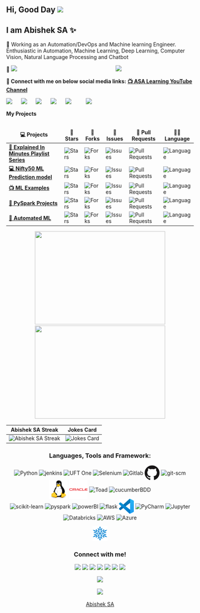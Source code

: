 ## Hi, Good Day <img src="https://raw.githubusercontent.com/MartinHeinz/MartinHeinz/master/wave.gif" width="30px">
## I am Abishek SA :sparkles:

🏁 Working as an Automation/DevOps and Machine learning Engineer. Enthusiastic in Automation, Machine Learning, Deep Learning, Computer Vision, Natural Language Processing and Chatbot

<img align="right" img src="https://media.giphy.com/media/IpeYSEZshTefe/giphy.gif" width="210px">

🔭    ![](https://visitor-badge.glitch.me/badge?page_id=AbishekSA.AbishekSA)

💬<b> Connect with me on below social media links:</b> <a href="https://www.youtube.com/channel/UCY94xPO3da1xtmKgWQriuPw?sub_confirmation=1"><b> 📺 ASA Learning YouTube Channel</b></a><br>

[<img src="https://img.shields.io/badge/linkedin-%230077B5.svg?&style=for-the-badge&logo=linkedin&logoColor=white" />](https://www.linkedin.com/in/abisheksa/) &nbsp;&nbsp;&nbsp;&nbsp;
[<img src="https://img.shields.io/badge/YouTube-FF0000?style=for-the-badge&logo=youtube&logoColor=white" />](https://www.youtube.com/channel/UCY94xPO3da1xtmKgWQriuPw?sub_confirmation=1) &nbsp;&nbsp;&nbsp;&nbsp;
[<img src="https://img.shields.io/badge/Facebook-1877F2?style=for-the-badge&logo=facebook&logoColor=white" />](https://www.facebook.com/asalearningonyoutube/) &nbsp;&nbsp;&nbsp;&nbsp;
[<img src="https://img.shields.io/badge/Instagram-E4405F?style=for-the-badge&logo=instagram&logoColor=white" />](https://www.instagram.com/asa.learning/) &nbsp;&nbsp;&nbsp;&nbsp;
[<img src="https://img.shields.io/badge/GitHub-100000?style=for-the-badge&logo=github&logoColor=white" />](https://github.com/AbishekSA/) &nbsp;&nbsp;&nbsp;&nbsp;&nbsp;&nbsp;&nbsp;&nbsp;
[<img src="https://img.shields.io/badge/Hashnode-2962FF?style=for-the-badge&logo=hashnode&logoColor=white" />](https://hashnode.com/@ASAlearning/) 

  <summary><b>My Projects</b></summary>

  <br />
  <table>
    <thead align="center">
      <tr border: none;>
        <td><b>💻 Projects</b></td>
        <td><b>🌟 Stars</b></td>
        <td><b>🍴 Forks</b></td>
        <td><b>🐛 Issues</b></td>
        <td><b>🔔 Pull Requests</b></td>
        <td><b>👨‍💻 Language</b></td>
      </tr>
    </thead>
    <tbody>
      <tr>
	      <td><a href="https://github.com/AbishekSA/Explained_In_Minutes"><b>🚀 Explained In Minutes Playlist Series</b></a></td>
        <td><img alt="Stars" src="https://img.shields.io/github/stars/AbishekSA/Explained_In_Minutes?style=flat-square&labelColor=343b41"/></td>
        <td><img alt="Forks" src="https://img.shields.io/github/forks/AbishekSA/Explained_In_Minutes?style=flat-square&labelColor=343b41"/></td>
        <td><img alt="Issues" src="https://img.shields.io/github/issues/AbishekSA/Explained_In_Minutes?style=flat-square"/></td>
        <td><img alt="Pull Requests" src="https://img.shields.io/github/issues-pr/AbishekSA/Explained_In_Minutes?style=flat-square"/></td>
        <td><img alt="Language" src="https://img.shields.io/github/languages/top/AbishekSA/Explained_In_Minutes?style=flat-square"/></td>
      </tr>
      <tr>
	      <td><a href="https://github.com/AbishekSA/Nifty50_Prediction_LinearRegression"><b>💻 Nifty50 ML Prediction model </b></a></td>
        <td><img alt="Stars" src="https://img.shields.io/github/stars/AbishekSA/Nifty50_Prediction_LinearRegression?style=flat-square&labelColor=343b41"/></td>
        <td><img alt="Forks" src="https://img.shields.io/github/forks/AbishekSA/Nifty50_Prediction_LinearRegression?style=flat-square&labelColor=343b41"/></td>
        <td><img alt="Issues" src="https://img.shields.io/github/issues/AbishekSA/Nifty50_Prediction_LinearRegression?style=flat-square"/></td>
        <td><img alt="Pull Requests" src="https://img.shields.io/github/issues-pr/AbishekSA/Nifty50_Prediction_LinearRegression?style=flat-square"/></td>
        <td><img alt="Language" src="https://img.shields.io/github/languages/top/AbishekSA/Nifty50_Prediction_LinearRegression?label=Python&style=flat-square"/></td>
      </tr>
      <tr>
	      <td><a href="https://github.com/AbishekSA/machine_learning_examples"><b>📺 ML Examples </b></a></td>
        <td><img alt="Stars" src="https://img.shields.io/github/stars/AbishekSA/machine_learning_examples?style=flat-square&labelColor=343b41"/></td>
        <td><img alt="Forks" src="https://img.shields.io/github/forks/AbishekSA/machine_learning_examples?style=flat-square&labelColor=343b41"/></td>
        <td><img alt="Issues" src="https://img.shields.io/github/issues/AbishekSA/machine_learning_examples?style=flat-square"/></td>
        <td><img alt="Pull Requests" src="https://img.shields.io/github/issues-pr/AbishekSA/machine_learning_examples?style=flat-square"/></td>
        <td><img alt="Language" src="https://img.shields.io/github/languages/top/AbishekSA/machine_learning_examples?style=flat-square"/></td> 
      </tr>
     <tr>
	<td><a href="https://github.com/AbishekSA/pyspark_projects"><b>📑 PySpark Projects </b></a></td>
        <td><img alt="Stars" src="https://img.shields.io/github/stars/AbishekSA/pyspark_projects?style=flat-square&labelColor=343b41"/></td>
        <td><img alt="Forks" src="https://img.shields.io/github/forks/AbishekSA/pyspark_projects?style=flat-square&labelColor=343b41"/></td>
        <td><img alt="Issues" src="https://img.shields.io/github/issues/AbishekSA/pyspark_projects?style=flat-square"/></td>
        <td><img alt="Pull Requests" src="https://img.shields.io/github/issues-pr/AbishekSA/pyspark_projects?style=flat-square"/></td>
        <td><img alt="Language" src="https://img.shields.io/github/languages/top/AbishekSA/pyspark_projects?style=flat-square"/></td> 
      </tr>
      <tr>
	<td><a href="https://github.com/AbishekSA/Automated-Machine-Learning"><b>🎱 Automated ML </b></a></td>
        <td><img alt="Stars" src="https://img.shields.io/github/stars/AbishekSA/Automated-Machine-Learning?style=flat-square&labelColor=343b41"/></td>
        <td><img alt="Forks" src="https://img.shields.io/github/forks/AbishekSA/Automated-Machine-Learning?style=flat-square&labelColor=343b41"/></td>
        <td><img alt="Issues" src="https://img.shields.io/github/issues/AbishekSA/Automated-Machine-Learning?style=flat-square"/></td>
        <td><img alt="Pull Requests" src="https://img.shields.io/github/issues-pr/AbishekSA/Automated-Machine-Learning?style=flat-square"/></td>
        <td><img alt="Language" src="https://img.shields.io/github/languages/top/AbishekSA/Automated-Machine-Learning?style=flat-square"/></td> 
      </tr>
    </tbody>
  </table>

<div align="center">
<a href="#"><img src="https://github-readme-stats.vercel.app/api?username=AbishekSA&show_icons=true&count_private=true&theme=radical" width="350" height="250" ></a>
<a href="#"><img src="https://github-readme-stats.vercel.app/api/top-langs/?username=AbishekSA&layout=compact&theme=radical" width="350" height="250" ></a>
</div>

Abishek SA Streak      |  Jokes Card
:-------------------------:|:-------------------------:
![Abishek SA Streak](https://github-readme-streak-stats.herokuapp.com/?user=AbishekSA) | ![Jokes Card](https://readme-jokes.vercel.app/api)
	
<div align="center">
  
<h3>Languages, Tools and Framework:</h3>

<img align="center" alt="Python" width="50px" src="https://upload.wikimedia.org/wikipedia/commons/thumb/0/0a/Python.svg/240px-Python.svg.png" />
<img align="center" alt="jenkins" width="50px" src="https://www.vectorlogo.zone/logos/jenkins/jenkins-icon.svg" />

<img align="center" alt="UFT One" width="50px" src="https://www.calleosoftware.co.uk/upload/images/logos/UFT%20logo.png" />
<img align="center" alt="Selenium" width="50px" src="https://seeklogo.com/images/S/selenium-logo-DB9103D7CF-seeklogo.com.png" />
<img align="center" alt="Gitlab" width="40px" src="https://www.vectorlogo.zone/logos/gitlab/gitlab-icon.svg" />
<img align="center" alt="GitHub" width="40px" src="https://raw.githubusercontent.com/github/explore/78df643247d429f6cc873026c0622819ad797942/topics/github/github.png" />
<img align="center" alt="git-scm" width="40px" src="https://www.vectorlogo.zone/logos/git-scm/git-scm-icon.svg" />
<img align="center" alt="linux" width="50px" src="https://raw.githubusercontent.com/devicons/devicon/master/icons/linux/linux-original.svg" />
<img align="center" alt="oracle" width="50px" src="https://raw.githubusercontent.com/devicons/devicon/master/icons/oracle/oracle-original.svg" /> 
<img align="center" alt="Toad" width="40px" src="https://upload.wikimedia.org/wikipedia/commons/e/ed/Toad-Original_RGB.png" /> 
<img align="center" alt="cucumberBDD" width="40px" src="https://www.vectorlogo.zone/logos/cucumberio/cucumberio-icon.svg" /> <br>
<img align="center" alt="scikit-learn" width="50px" src="https://upload.wikimedia.org/wikipedia/commons/0/05/Scikit_learn_logo_small.svg" />
<img align="center" alt="pyspark" width="50px" src="https://miro.medium.com/max/400/1*VNdaFCkls0gyJR0ddP1PCQ.png" /> 
<img align="center" alt="powerBI" width="50px" src="https://www.vectorlogo.zone/logos/microsoft_powerbi/microsoft_powerbi-icon.svg" /> 
<img align="center" alt="flask" width="40px" src="https://www.vectorlogo.zone/logos/pocoo_flask/pocoo_flask-icon.svg" />
<img align="center" alt="Visual Studio Code" width="40px" src="https://raw.githubusercontent.com/github/explore/80688e429a7d4ef2fca1e82350fe8e3517d3494d/topics/visual-studio-code/visual-studio-code.png" />
<img align="center" alt="PyCharm" width="40px" src="https://upload.wikimedia.org/wikipedia/commons/thumb/1/1d/PyCharm_Icon.svg/2048px-PyCharm_Icon.svg.png" />
<img align="center" alt="Jupyter" width="40px" src="https://www.vectorlogo.zone/logos/jupyter/jupyter-icon.svg" />
<img align="center" alt="Databricks" width="60px" src="https://www.vectorlogo.zone/logos/databricks/databricks-ar21.svg" />
<img align="center" alt="AWS" width="40px" src="https://www.vectorlogo.zone/logos/amazon_aws/amazon_aws-icon.svg" />
<img align="center" alt="Azure" width="40px" src="https://www.vectorlogo.zone/logos/microsoft_azure/microsoft_azure-icon.svg" />

</br>


</div>

<div align="center">
  


  
  <img align="center" a href='https://archiveprogram.github.com/'><img src='https://raw.githubusercontent.com/acervenky/animated-github-badges/master/assets/acbadge.gif' width='40' height='40'></a>


<h3>Connect with me!</h3>
 
[<img src="https://img.shields.io/badge/linkedin-%230077B5.svg?&style=for-the-badge&logo=linkedin&logoColor=white" />](https://www.linkedin.com/in/abisheksa/) [<img src="https://img.shields.io/badge/PORTFOLIO-%23292929.svg?&style=for-the-badge&logo=PORTFOLIO&logoColor=white" />](https://AbishekSA.github.io/) 
[<img src="https://img.shields.io/badge/YouTube-FF0000?style=for-the-badge&logo=youtube&logoColor=white" />](https://www.youtube.com/channel/UCY94xPO3da1xtmKgWQriuPw?sub_confirmation=1) 
[<img src="https://img.shields.io/badge/Facebook-1877F2?style=for-the-badge&logo=facebook&logoColor=white" />](https://www.facebook.com/asalearningonyoutube/) 
[<img src="https://img.shields.io/badge/Instagram-E4405F?style=for-the-badge&logo=instagram&logoColor=white" />](https://www.instagram.com/asa.learning/) 
[<img src="https://img.shields.io/badge/GitHub-100000?style=for-the-badge&logo=github&logoColor=white" />](https://github.com/AbishekSA/) 
[<img src="https://img.shields.io/badge/Hashnode-2962FF?style=for-the-badge&logo=hashnode&logoColor=white" />](https://hashnode.com/@ASAlearning/) 

![](https://visitor-badge.glitch.me/badge?page_id=AbishekSA.AbishekSA)

<a href="https://github.com/ryo-ma/github-profile-trophy"><img src="https://github-profile-trophy.vercel.app/?username=abisheksa&no-frame=true&theme=juicyfresh&title=Stars,Commit,Followers,Repositories"/></a>
<div class="badge-base LI-profile-badge" data-locale="en_US" data-size="large" data-theme="light" data-type="HORIZONTAL" data-vanity="abisheksa" data-version="v1"><a class="badge-base__link LI-simple-link" href="https://in.linkedin.com/in/abisheksa?trk=profile-badge">Abishek SA</a></div>
              
              
</div>

